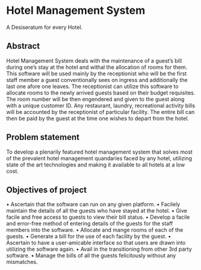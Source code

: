 # Hotel Management System
A Desiseratum for every Hotel.

## Abstract
Hotel Management System deals with the maintenance of a guest’s bill during one’s stay at the hotel and withal the allocation of rooms for them. This software will be used mainly by the receptionist who will be the first staff member a guest conventionally sees on ingress and additionally the last one afore one leaves. The receptionist can utilize this software to allocate rooms to the newly arrived guests based on their budget requisites. The room number will be then engendered and given to the guest along with a unique customer ID. Any restaurant, laundry, recreational activity bills will be accounted by the receptionist of particular facility. The entire bill can then be paid by the guest at the time one wishes to depart from the hotel.

## Problem statement
To develop a plenarily featured hotel management system that solves most of the prevalent hotel management quandaries faced by any hotel, utilizing state of the art technologies and making it available to all hotels at a low cost.

## Objectives of project
• Ascertain that the software can run on any given platform.
• Facilely maintain the details of all the guests who have stayed at the hotel.
• Give facile and free access to guests to view their bill status.
• Develop a facile and error-free method of entering details of the guests for the
staff members into the software.
• Allocate and mange rooms of each of the guests.
• Generate a bill for the use of each facility by the guest.
• Ascertain to have a user-amicable interface so that users are drawn into utilizing
the software again.
• Avail in the transitioning from other 3rd party software.
• Manage the bills of all the guests felicitously without any mismatches.

